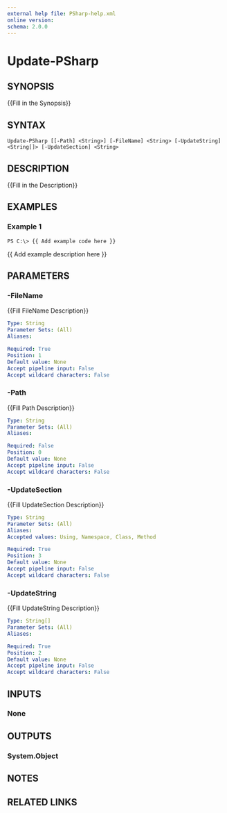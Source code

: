 ```yaml
---
external help file: PSharp-help.xml
online version: 
schema: 2.0.0
---
```


# Update-PSharp

## SYNOPSIS
{{Fill in the Synopsis}}

## SYNTAX

```
Update-PSharp [[-Path] <String>] [-FileName] <String> [-UpdateString] <String[]> [-UpdateSection] <String>
```

## DESCRIPTION
{{Fill in the Description}}

## EXAMPLES

### Example 1
```
PS C:\> {{ Add example code here }}
```

{{ Add example description here }}

## PARAMETERS

### -FileName
{{Fill FileName Description}}

```yaml
Type: String
Parameter Sets: (All)
Aliases: 

Required: True
Position: 1
Default value: None
Accept pipeline input: False
Accept wildcard characters: False
```

### -Path
{{Fill Path Description}}

```yaml
Type: String
Parameter Sets: (All)
Aliases: 

Required: False
Position: 0
Default value: None
Accept pipeline input: False
Accept wildcard characters: False
```

### -UpdateSection
{{Fill UpdateSection Description}}

```yaml
Type: String
Parameter Sets: (All)
Aliases: 
Accepted values: Using, Namespace, Class, Method

Required: True
Position: 3
Default value: None
Accept pipeline input: False
Accept wildcard characters: False
```

### -UpdateString
{{Fill UpdateString Description}}

```yaml
Type: String[]
Parameter Sets: (All)
Aliases: 

Required: True
Position: 2
Default value: None
Accept pipeline input: False
Accept wildcard characters: False
```

## INPUTS

### None


## OUTPUTS

### System.Object

## NOTES

## RELATED LINKS

